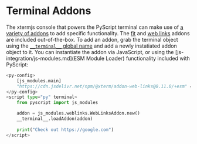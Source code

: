 # Terminal Addons

The xtermjs console that powers the PyScript terminal can make use of [a variety of addons](https://xtermjs.org/docs/guides/using-addons/) to add specific functionality. The [fit](https://github.com/xtermjs/xterm.js/tree/master/addons/addon-fit) and [web links](https://github.com/xtermjs/xterm.js/tree/master/addons/addon-web-links) addons are included out-of-the-box. To add an addon, grab the terminal object using the [`__terminal__` global name](terminal-attribute.md) and add a newly instatiated addon object to it. You can instantiate the addon via JavaScript, or using the [js-integration/js-modules.md](ESM Module Loader) functionality included with PyScript:

```py
<py-config>
    [js_modules.main]
    "https://cdn.jsdelivr.net/npm/@xterm/addon-web-links@0.11.0/+esm" = "weblinks"
</py-config>
<script type="py" terminal>
    from pyscript import js_modules

    addon = js_modules.weblinks.WebLinksAddon.new()
    __terminal__.loadAddon(addon)
    
    print("Check out https://google.com")
</script>
```